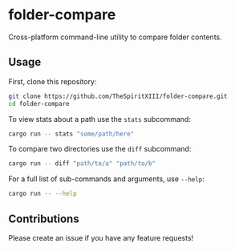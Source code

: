# folder-compare

Cross-platform command-line utility to compare folder contents.

## Usage

First, clone this repository:

```bash
git clone https://github.com/TheSpiritXIII/folder-compare.git
cd folder-compare
```

To view stats about a path use the `stats` subcommand:

```bash
cargo run -- stats "some/path/here"
```

To compare two directories use the `diff` subcommand:

```bash
cargo run -- diff "path/to/a" "path/to/b"
```

For a full list of sub-commands and arguments, use `--help`:

```bash
cargo run -- --help
```

## Contributions

Please create an issue if you have any feature requests!
